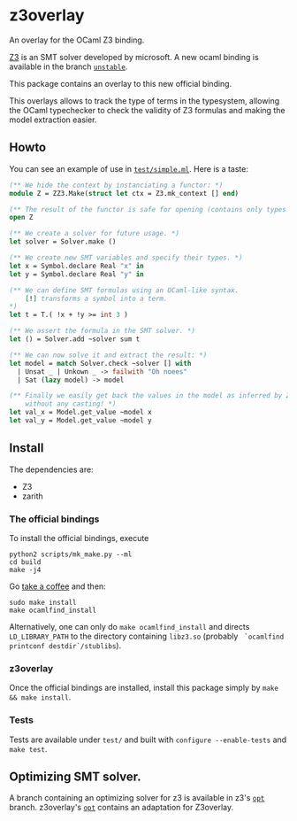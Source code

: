 z3overlay
========

An overlay for the OCaml Z3 binding.

[Z3](https://github.com/Z3Prover/z3) is an SMT solver developed by microsoft. A new ocaml binding is available in the branch [`unstable`](https://github.com/Z3Prover/z3/tree/unstable).

This package contains an overlay to this new official binding.

This overlays allows to track the type of terms in the typesystem, allowing the OCaml typechecker to check the validity of Z3 formulas and making the model extraction easier.

## Howto

You can see an example of use in [`test/simple.ml`](test/simple.ml). Here is a taste:
```ocaml
(** We hide the context by instanciating a functor: *)
module Z = ZZ3.Make(struct let ctx = Z3.mk_context [] end)

(** The result of the functor is safe for opening (contains only types and modules. *)
open Z

(** We create a solver for future usage. *)
let solver = Solver.make ()

(** We create new SMT variables and specify their types. *)
let x = Symbol.declare Real "x" in
let y = Symbol.declare Real "y" in

(** We can define SMT formulas using an OCaml-like syntax.
    [!] transforms a symbol into a term.
*)
let t = T.( !x + !y >= int 3 )

(** We assert the formula in the SMT solver. *)
let () = Solver.add ~solver sum t

(** We can now solve it and extract the result: *)
let model = match Solver.check ~solver [] with
  | Unsat _ | Unkown _ -> failwith "Oh noees"
  | Sat (lazy model) -> model

(** Finally we easily get back the values in the model as inferred by Z3
    without any casting! *)
let val_x = Model.get_value ~model x
let val_y = Model.get_value ~model y
```

## Install

The dependencies are:

- Z3
- zarith

### The official bindings
To install the official bindings, execute
```
python2 scripts/mk_make.py --ml
cd build
make -j4
```
Go [take a coffee](https://xkcd.com/303/) and then:
```
sudo make install
make ocamlfind_install
```

Alternatively, one can only do `make ocamlfind_install` and directs `LD_LIBRARY_PATH` to the directory containing `libz3.so` (probably `` `ocamlfind printconf destdir`/stublibs``).

### z3overlay
Once the official bindings are installed, install this package simply by `make && make install`.

### Tests

Tests are available under `test/` and built with `configure --enable-tests` and `make test`.


## Optimizing SMT solver.

A branch containing an optimizing solver for z3 is available in z3's [`opt`](https://github.com/Z3Prover/z3/tree/opt) branch. z3overlay's [`opt`](https://github.com/termite-analyser/z3overlay/tree/opt) contains an adaptation for Z3overlay.
